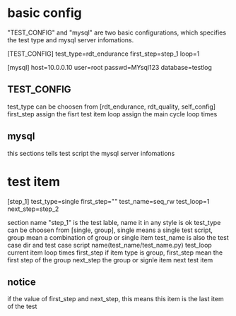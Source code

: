 # basic config
"TEST_CONFIG" and "mysql" are two basic configurations,
which specifies the test type and mysql server infomations.

[TEST_CONFIG]
test_type=rdt_endurance
first_step=step_1
loop=1

[mysql]
host=10.0.0.10
user=root
passwd=MYsql123
database=testlog

## TEST_CONFIG
test_type  can be choosen from [rdt_endurance, rdt_quality, self_config]
first_step assign the fisrt test item
loop       assign the main cycle loop times

## mysql
this sections tells test script the mysql server infomations

# test item

[step_1]
test_type=single
first_step=""
test_name=seq_rw
test_loop=1
next_step=step_2 

section name "step_1" is the test lable, name it  in any style is ok
test_type     can be choosen from [single, group], single means a single test script, 
              group mean a combination of group or single item
test_name     is also the test case dir and test case script name(test_name/test_name.py)
test_loop     current item loop times
first_step    if item type is group, first_step mean the first step of the group
next_step     the group or signle item next test item

## notice
if the value of first_step and next_step, this means this item is the last item of the test 